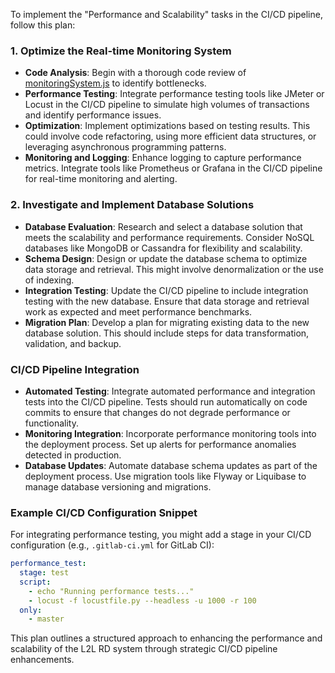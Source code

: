 To implement the "Performance and Scalability" tasks in the CI/CD pipeline, follow this plan:

### 1. Optimize the Real-time Monitoring System

- **Code Analysis**: Begin with a thorough code review of [monitoringSystem.js](file:///Users/pandora/Cursor_Projects/3-Party_LD-UCC-MT/RealTimeComplyLedgerBridge/src/monitoringSystem.js#1%2C1-1%2C1) to identify bottlenecks.
- **Performance Testing**: Integrate performance testing tools like JMeter or Locust in the CI/CD pipeline to simulate high volumes of transactions and identify performance issues.
- **Optimization**: Implement optimizations based on testing results. This could involve code refactoring, using more efficient data structures, or leveraging asynchronous programming patterns.
- **Monitoring and Logging**: Enhance logging to capture performance metrics. Integrate tools like Prometheus or Grafana in the CI/CD pipeline for real-time monitoring and alerting.

### 2. Investigate and Implement Database Solutions

- **Database Evaluation**: Research and select a database solution that meets the scalability and performance requirements. Consider NoSQL databases like MongoDB or Cassandra for flexibility and scalability.
- **Schema Design**: Design or update the database schema to optimize data storage and retrieval. This might involve denormalization or the use of indexing.
- **Integration Testing**: Update the CI/CD pipeline to include integration testing with the new database. Ensure that data storage and retrieval work as expected and meet performance benchmarks.
- **Migration Plan**: Develop a plan for migrating existing data to the new database solution. This should include steps for data transformation, validation, and backup.

### CI/CD Pipeline Integration

- **Automated Testing**: Integrate automated performance and integration tests into the CI/CD pipeline. Tests should run automatically on code commits to ensure that changes do not degrade performance or functionality.
- **Monitoring Integration**: Incorporate performance monitoring tools into the deployment process. Set up alerts for performance anomalies detected in production.
- **Database Updates**: Automate database schema updates as part of the deployment process. Use migration tools like Flyway or Liquibase to manage database versioning and migrations.

### Example CI/CD Configuration Snippet

For integrating performance testing, you might add a stage in your CI/CD configuration (e.g., `.gitlab-ci.yml` for GitLab CI):

```yaml
performance_test:
  stage: test
  script:
    - echo "Running performance tests..."
    - locust -f locustfile.py --headless -u 1000 -r 100
  only:
    - master
```

This plan outlines a structured approach to enhancing the performance and scalability of the L2L RD system through strategic CI/CD pipeline enhancements.